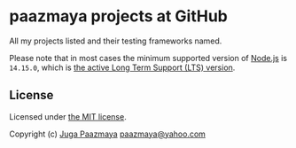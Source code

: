 # paazmaya projects at GitHub

All my projects listed and their testing frameworks named.

Please note that in most cases the minimum supported version of [Node.js](https://nodejs.org/en/) is `14.15.0`, which is [the active Long Term Support (LTS) version](https://github.com/nodejs/Release#release-schedule).

## License

Licensed under [the MIT license](LICENSE).

Copyright (c) [Juga Paazmaya](https://paazmaya.fi) <paazmaya@yahoo.com>
